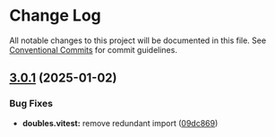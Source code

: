 # Change Log

All notable changes to this project will be documented in this file.
See [Conventional Commits](https://conventionalcommits.org) for commit guidelines.

## [3.0.1](https://github.com/suites-dev/suites/compare/@suites/doubles.vitest@3.0.0...@suites/doubles.vitest@3.0.1) (2025-01-02)


### Bug Fixes

* **doubles.vitest:** remove redundant import ([09dc869](https://github.com/suites-dev/suites/commit/09dc869de94b0953be4589c447a66fd5f2b5a40c))
